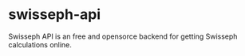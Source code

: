 # swisseph-api

Swisseph API is an free and opensorce backend for getting Swisseph calculations online. 

